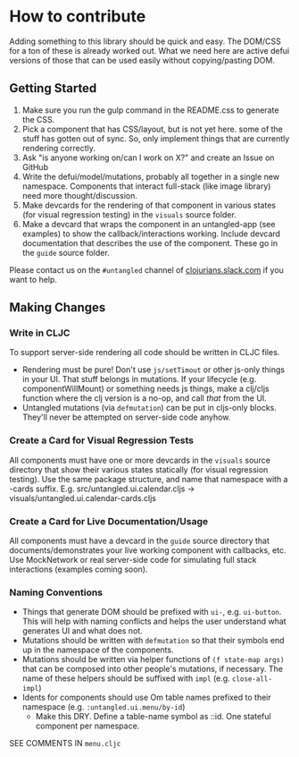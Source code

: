 # How to contribute

Adding something to this library should be quick and easy. The DOM/CSS 
for a ton of these is already worked out. What we
need here are active defui versions of those that can be used easily 
without copying/pasting DOM.

## Getting Started

1. Make sure you run the gulp command in the README.css to generate 
the CSS.
2. Pick a component that has CSS/layout, but is not yet here. 
some of the stuff has gotten out of sync. So, only implement things that are currently
rendering correctly. 
3. Ask "is anyone working on/can I work on X?" and create an Issue on GitHub
4. Write the defui/model/mutations, probably all together in a single new namespace.
Components that interact full-stack (like image library) need more thought/discussion.
5. Make devcards for the rendering of that component in various states (for
visual regression testing) in the `visuals` source folder.
6. Make a devcard that wraps the component in an untangled-app (see examples)
to show the callback/interactions working. Include devcard documentation that
describes the use of the component. These go in the `guide` source folder.

Please contact us on the `#untangled` channel of [clojurians.slack.com](http://clojurians.slack.com) if you 
want to help.

## Making Changes

### Write in CLJC

To support server-side rendering all code should be written in CLJC files. 

- Rendering must be pure! Don't use `js/setTimout` or other js-only things in your UI. That stuff belongs in mutations.
If your lifecycle (e.g. componentWillMount) or something needs js things, make a clj/cljs function where the clj version 
is a no-op, and call *that* from the UI.
- Untangled mutations (via `defmutation`) can be put in cljs-only blocks. They'll never be attempted on server-side code anyhow.

### Create a Card for Visual Regression Tests

All components must have one or more devcards in the `visuals` source directory that show their various states 
statically (for visual regression testing). Use the same package structure, and name that namespace with a -cards suffix.
E.g. src/untangled.ui.calendar.cljs -> visuals/untangled.ui.calendar-cards.cljs

### Create a Card for Live Documentation/Usage

All components must have a devcard in the `guide` source directory that documents/demonstrates
your live working component with callbacks, etc. Use MockNetwork or real server-side code for simulating full stack 
interactions (examples coming soon).

### Naming Conventions

- Things that generate DOM should be prefixed with `ui-`, e.g. `ui-button`. This will help with naming conflicts and
helps the user understand what generates UI and what does not.
- Mutations should be written with `defmutation` so that their symbols end up in the namespace of the components.
- Mutations should be written via helper functions of `(f state-map args)` that can be composed into other people's
mutations, if necessary. The name of these helpers should be suffixed with `impl` (e.g. `close-all-impl`)
- Idents for components should use Om table names prefixed to their namespace (e.g. `:untangled.ui.menu/by-id`)
    - Make this DRY. Define a table-name symbol as ::id. One stateful component per namespace.

SEE COMMENTS IN `menu.cljc`
